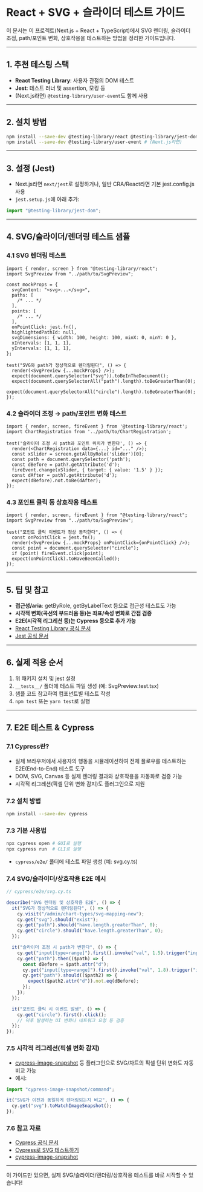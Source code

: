 # React + SVG + 슬라이더 테스트 가이드

이 문서는 이 프로젝트(Next.js + React + TypeScript)에서 SVG 렌더링, 슬라이더 조정, path/포인트 변화, 상호작용을 테스트하는 방법을 정리한 가이드입니다.

---

## 1. 추천 테스팅 스택

- **React Testing Library**: 사용자 관점의 DOM 테스트
- **Jest**: 테스트 러너 및 assertion, 모킹 등
- (Next.js라면) `@testing-library/user-event`도 함께 사용

---

## 2. 설치 방법

```bash
npm install --save-dev @testing-library/react @testing-library/jest-dom jest
npm install --save-dev @testing-library/user-event # (Next.js라면)
```

---

## 3. 설정 (Jest)

- Next.js라면 `next/jest`로 설정하거나, 일반 CRA/React라면 기본 jest.config.js 사용
- `jest.setup.js`에 아래 추가:

```js
import "@testing-library/jest-dom";
```

---

## 4. SVG/슬라이더/렌더링 테스트 샘플

### 4.1 SVG 렌더링 테스트

```tsx
import { render, screen } from "@testing-library/react";
import SvgPreview from "../path/to/SvgPreview";

const mockProps = {
  svgContent: "<svg>...</svg>",
  paths: [
    /* ... */
  ],
  points: [
    /* ... */
  ],
  onPointClick: jest.fn(),
  highlightedPathId: null,
  svgDimensions: { width: 100, height: 100, minX: 0, minY: 0 },
  xIntervals: [1, 1, 1],
  yIntervals: [1, 1, 1],
};

test("SVG와 path가 정상적으로 렌더링된다", () => {
  render(<SvgPreview {...mockProps} />);
  expect(document.querySelector("svg")).toBeInTheDocument();
  expect(document.querySelectorAll("path").length).toBeGreaterThan(0);
  expect(document.querySelectorAll("circle").length).toBeGreaterThan(0);
});
```

### 4.2 슬라이더 조정 → path/포인트 변화 테스트

```tsx
import { render, screen, fireEvent } from '@testing-library/react';
import ChartRegistration from '../path/to/ChartRegistration';

test('슬라이더 조정 시 path와 포인트 위치가 변한다', () => {
  render(<ChartRegistration data={...} id="..." />);
  const xSlider = screen.getAllByRole('slider')[0];
  const path = document.querySelector('path');
  const dBefore = path?.getAttribute('d');
  fireEvent.change(xSlider, { target: { value: '1.5' } });
  const dAfter = path?.getAttribute('d');
  expect(dBefore).not.toBe(dAfter);
});
```

### 4.3 포인트 클릭 등 상호작용 테스트

```tsx
import { render, screen, fireEvent } from "@testing-library/react";
import SvgPreview from "../path/to/SvgPreview";

test("포인트 클릭 이벤트가 정상 동작한다", () => {
  const onPointClick = jest.fn();
  render(<SvgPreview {...mockProps} onPointClick={onPointClick} />);
  const point = document.querySelector("circle");
  if (point) fireEvent.click(point);
  expect(onPointClick).toHaveBeenCalled();
});
```

---

## 5. 팁 및 참고

- **접근성/aria**: getByRole, getByLabelText 등으로 접근성 테스트도 가능
- **시각적 변화(곡선의 부드러움 등)는 좌표/속성 변화로 간접 검증**
- **E2E(시각적 리그레션 등)는 Cypress 등으로 추가 가능**
- [React Testing Library 공식 문서](https://testing-library.com/docs/react-testing-library/intro/)
- [Jest 공식 문서](https://jestjs.io/docs/getting-started)

---

## 6. 실제 적용 순서

1. 위 패키지 설치 및 jest 설정
2. `__tests__/` 폴더에 테스트 파일 생성 (예: SvgPreview.test.tsx)
3. 샘플 코드 참고하여 컴포넌트별 테스트 작성
4. `npm test` 또는 `yarn test`로 실행

---

## 7. E2E 테스트 & Cypress

### 7.1 Cypress란?

- 실제 브라우저에서 사용자의 행동을 시뮬레이션하여 전체 플로우를 테스트하는 E2E(End-to-End) 테스트 도구
- DOM, SVG, Canvas 등 실제 렌더링 결과와 상호작용을 자동화로 검증 가능
- 시각적 리그레션(픽셀 단위 변화 감지)도 플러그인으로 지원

### 7.2 설치 방법

```bash
npm install --save-dev cypress
```

### 7.3 기본 사용법

```bash
npx cypress open # GUI로 실행
npx cypress run  # CLI로 실행
```

- `cypress/e2e/` 폴더에 테스트 파일 생성 (예: svg.cy.ts)

### 7.4 SVG/슬라이더/상호작용 E2E 예시

```js
// cypress/e2e/svg.cy.ts

describe("SVG 렌더링 및 상호작용 E2E", () => {
  it("SVG가 정상적으로 렌더링된다", () => {
    cy.visit("/admin/chart-types/svg-mapping-new");
    cy.get("svg").should("exist");
    cy.get("path").should("have.length.greaterThan", 0);
    cy.get("circle").should("have.length.greaterThan", 0);
  });

  it("슬라이더 조정 시 path가 변한다", () => {
    cy.get("input[type=range]").first().invoke("val", 1.5).trigger("input");
    cy.get("path").then(($path) => {
      const dBefore = $path.attr("d");
      cy.get("input[type=range]").first().invoke("val", 1.8).trigger("input");
      cy.get("path").should(($path2) => {
        expect($path2.attr("d")).not.eq(dBefore);
      });
    });
  });

  it("포인트 클릭 시 이벤트 발생", () => {
    cy.get("circle").first().click();
    // 이후 발생하는 UI 변화나 네트워크 요청 등 검증
  });
});
```

### 7.5 시각적 리그레션(픽셀 변화 감지)

- [cypress-image-snapshot](https://github.com/jaredpalmer/cypress-image-snapshot) 등 플러그인으로 SVG/차트의 픽셀 단위 변화도 자동 비교 가능
- 예시:

```js
import "cypress-image-snapshot/command";

it("SVG가 이전과 동일하게 렌더링되는지 비교", () => {
  cy.get("svg").toMatchImageSnapshot();
});
```

### 7.6 참고 자료

- [Cypress 공식 문서](https://docs.cypress.io/)
- [Cypress로 SVG 테스트하기](https://docs.cypress.io/guides/references/best-practices#SVG)
- [cypress-image-snapshot](https://github.com/jaredpalmer/cypress-image-snapshot)

---

이 가이드만 있으면, 실제 SVG/슬라이더/렌더링/상호작용 테스트를 바로 시작할 수 있습니다!
